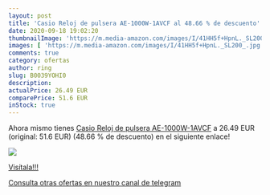 ```yaml
---
layout: post
title: 'Casio Reloj de pulsera AE-1000W-1AVCF al 48.66 % de descuento'
date: 2020-09-18 19:02:20
thumbnailImage: 'https://m.media-amazon.com/images/I/41HH5f+HpnL._SL200_.jpg'
images: [ 'https://m.media-amazon.com/images/I/41HH5f+HpnL._SL200_.jpg' ]
comments: true
category: ofertas
author: ring
slug: B0039YOHI0
description:
actualPrice: 26.49 EUR
comparePrice: 51.6 EUR
inStock: true
---
```


Ahora mismo tienes [Casio Reloj de pulsera AE-1000W-1AVCF](https://www.amazon.com/dp/B0039YOHI0/?tag=redken08-20) a 26.49 EUR (original: 51.6 EUR) (48.66 %  de descuento) en el siguiente enlace!

[![](https://m.media-amazon.com/images/I/41HH5f+HpnL._SL200_.jpg)](https://www.amazon.com/dp/B0039YOHI0/?tag=redken08-20)

[Visítala!!!](https://www.amazon.com/dp/B0039YOHI0/?tag=redken08-20)

[Consulta otras ofertas en nuestro canal de telegram](https://t.me/s/ofertas25)
